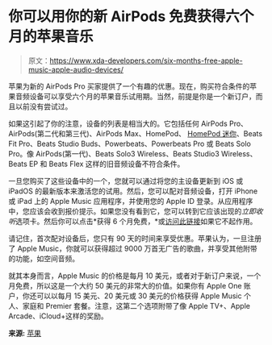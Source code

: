 # 你可以用你的新 AirPods 免费获得六个月的苹果音乐

> 原文：<https://www.xda-developers.com/six-months-free-apple-music-apple-audio-devices/>

苹果为新的 AirPods Pro 买家提供了一个有趣的优惠。现在，购买符合条件的苹果音频设备可以享受六个月的苹果音乐试用期。当然，前提是你是一个新订户，而且以前没有尝试过。

如果这引起了你的注意，设备的列表是相当大的。它包括任何 AirPods Pro、AirPods(第二代和第三代)、AirPods Max、HomePod、 [HomePod 迷你](https://www.xda-developers.com/apple-homepod-mini-review/)、Beats Fit Pro、Beats Studio Buds、Powerbeats、Powerbeats Pro 或 Beats Solo Pro。像 AirPods(第一代)、Beats Solo3 Wireless、Beats Studio3 Wireless、Beats EP 和 Beats Flex 这样的旧音频设备不符合条件。

一旦您购买了这些设备中的一个，您就可以通过将您的主设备更新到 iOS 或 iPadOS 的最新版本来激活您的试用。然后，您可以配对音频设备，打开 iPhone 或 iPad 上的 Apple Music 应用程序，并使用您的 Apple ID 登录。从应用程序中，您应该会收到报价提示。如果您没有看到它，您可以转到它应该出现的*立即收听*选项卡。然后你可以点击*获得 6 个月免费，*或[访问此链接](https://music.apple.com/us/listen-now?itscg=10000&itsct=sub_6m_p1_webpage)如果它不起作用。

请记住，首次配对设备后，您只有 90 天的时间来享受优惠。苹果认为，一旦注册了 Apple Music，你就可以获得超过 9000 万首无广告的歌曲，并享受其他附带的功能，如空间音频。

就其本身而言，Apple Music 的价格是每月 10 美元，或者对于新订户来说，一个月免费，所以这是一个大约 50 美元的非常大的价值。如果你有 Apple One 账户，你还可以以每月 15 美元、20 美元或 30 美元的价格获得 Apple Music 个人、家庭和 Premier 套餐。注意，这第二个选项附带了像 Apple TV+、Apple Arcade、iCloud+这样的奖励。

**来源:** [苹果](https://offers.applemusic.apple/six-month-offer)